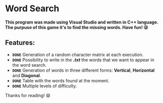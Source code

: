 # Word Search

**This program was made using Visual Studio and written in C++ language.**
**The purpuse of this game it's to find the missing words. Have fun! :stuck_out_tongue_winking_eye:** 


## Features:

- **`DONE`** Generation of a random character matrix at each execution.
- **`DONE`** Possibility to write in the ***.txt*** the words that we want to appear in the word search.
- **`DONE`** Generation of words in three different forms: **Vertical**, **Horizontal** and **Diagonal**.
- **`DONE`** Table with the words found at the moment.
- **`DONE`** Multiple levels of difficulty.

Thanks for reading! :smile:
